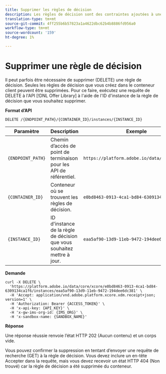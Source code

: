 ```yaml
---
title: Supprimer les règles de décision
description: Les règles de décision sont des contraintes ajoutées à une offre personnalisée et appliquées à un profil pour déterminer son éligibilité.
translation-type: tm+mt
source-git-commit: 4ff255b6b57823a1a4622dbc62b4b8886fd956a0
workflow-type: tm+mt
source-wordcount: '159'
ht-degree: 1%

---
```


# Supprimer une règle de décision

Il peut parfois être nécessaire de supprimer (DELETE) une règle de décision. Seules les règles de décision que vous créez dans le conteneur client peuvent être supprimées. Pour ce faire, exécutez une requête de DELETE à l&#39;API [!DNL Offer Library] à l&#39;aide de l&#39;ID d&#39;instance de la règle de décision que vous souhaitez supprimer.

**Format d’API**

```http
DELETE /{ENDPOINT_PATH}/{CONTAINER_ID}/instances/{INSTANCE_ID}
```

| Paramètre | Description | Exemple |
| --------- | ----------- | ------- |
| `{ENDPOINT_PATH}` | Chemin d’accès de point de terminaison pour les API de référentiel. | `https://platform.adobe.io/data/core/xcore/` |
| `{CONTAINER_ID}` | Conteneur où se trouvent les règles de décision. | `e0bd8463-0913-4ca1-bd84-6309134ca1f6` |
| `{INSTANCE_ID}` | ID d&#39;instance de la règle de décision que vous souhaitez mettre à jour. | `eaa5af90-13d9-11eb-9472-194dee6dc381` |

**Demande**

```shell
curl -X DELETE \
  'https://platform.adobe.io/data/core/xcore/e0bd8463-0913-4ca1-bd84-6309134ca1f6/instances/eaa5af90-13d9-11eb-9472-194dee6dc381' \
  -H 'Accept: application/vnd.adobe.platform.xcore.xdm.receipt+json; version=1' \
  -H 'Authorization: Bearer {ACCESS_TOKEN}' \
  -H 'x-api-key: {API_KEY}' \
  -H 'x-gw-ims-org-id: {IMS_ORG}' \
  -H 'x-sandbox-name: {SANDBOX_NAME}'
```

**Réponse**

Une réponse réussie renvoie l’état HTTP 202 (Aucun contenu) et un corps vide.

Vous pouvez confirmer la suppression en tentant d’envoyer une requête de recherche (GET) à la règle de décision. Vous devez inclure un en-tête Accepter dans la requête, mais vous devez recevoir un état HTTP 404 (Non trouvé) car la règle de décision a été supprimée du conteneur.
